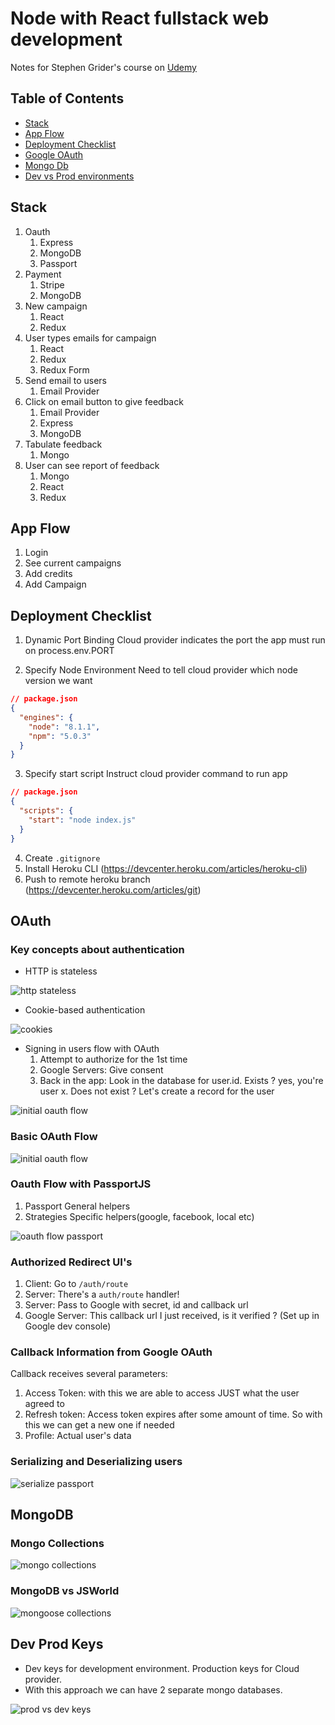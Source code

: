 # Node with React fullstack web development

Notes for Stephen Grider's course on [Udemy](https://www.udemy.com/node-with-react-fullstack-web-development)

## Table of Contents

* [Stack](#stack)
* [App Flow](#app-flow)
* [Deployment Checklist](#deployment-checklist)
* [Google OAuth](#oauth)
* [Mongo Db](#mongodb)
* [Dev vs Prod environments](#dev-prod-keys)

## Stack

1.  Oauth
    1.  Express
    2.  MongoDB
    3.  Passport
2.  Payment
    1.  Stripe
    2.  MongoDB
3.  New campaign
    1.  React
    2.  Redux
4.  User types emails for campaign
    1.  React
    2.  Redux
    3.  Redux Form
5.  Send email to users
    1.  Email Provider
6.  Click on email button to give feedback
    1.  Email Provider
    2.  Express
    3.  MongoDB
7.  Tabulate feedback
    1.  Mongo
8.  User can see report of feedback
    1.  Mongo
    2.  React
    3.  Redux

## App Flow

1.  Login
2.  See current campaigns
3.  Add credits
4.  Add Campaign

## Deployment Checklist

1.  Dynamic Port Binding
    Cloud provider indicates the port the app must run on
    process.env.PORT

2.  Specify Node Environment
    Need to tell cloud provider which node version we want

```json
// package.json
{
  "engines": {
    "node": "8.1.1",
    "npm": "5.0.3"
  }
}
```

3.  Specify start script
    Instruct cloud provider command to run app

```json
// package.json
{
  "scripts": {
    "start": "node index.js"
  }
}
```

4.  Create `.gitignore`
5.  Install Heroku CLI (https://devcenter.heroku.com/articles/heroku-cli)
6.  Push to remote heroku branch (https://devcenter.heroku.com/articles/git)

## OAuth

### Key concepts about authentication

* HTTP is stateless

![http stateless](./notes-assets/http-stateless.png)

* Cookie-based authentication

![cookies](./notes-assets/cookies.png)

* Signing in users flow with OAuth
  1.  Attempt to authorize for the 1st time
  2.  Google Servers: Give consent
  3.  Back in the app: Look in the database for user.id. Exists ? yes, you're user x. Does not exist ? Let's create a record for the user

![initial oauth flow](./notes-assets/outh-flow-db.png)

### Basic OAuth Flow

![initial oauth flow](./notes-assets/oauth-flow.png)

### Oauth Flow with PassportJS

1.  Passport
    General helpers
2.  Strategies
    Specific helpers(google, facebook, local etc)

![oauth flow passport](./notes-assets/oauth-passport.png)

### Authorized Redirect UI's

1.  Client: Go to `/auth/route`
2.  Server: There's a `auth/route` handler!
3.  Server: Pass to Google with secret, id and callback url
4.  Google Server: This callback url I just received, is it verified ? (Set up in Google dev console)

### Callback Information from Google OAuth

Callback receives several parameters:

1.  Access Token: with this we are able to access JUST what the user agreed to
2.  Refresh token: Access token expires after some amount of time. So with this we can get a new one if needed
3.  Profile: Actual user's data

### Serializing and Deserializing users

![serialize passport](./notes-assets/serialize-deserialize.png)

## MongoDB

### Mongo Collections

![mongo collections](./notes-assets/mongo-collections.png)

### MongoDB vs JSWorld

![mongoose collections](./notes-assets/mongoose-collections.png)

## Dev Prod Keys

* Dev keys for development environment. Production keys for Cloud provider.
* With this approach we can have 2 separate mongo databases.

![prod vs dev keys](./notes/assets/prod-vs-dev-keys.png)
